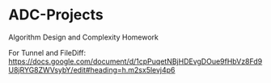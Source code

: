 # ADC-Projects
Algorithm Design and Complexity Homework

For Tunnel and FileDiff:
https://docs.google.com/document/d/1cpPuqetNBjHDEvgDOue9fHbVz8Fd9U8jRYG8ZWVsybY/edit#heading=h.m2sx5levj4p6

